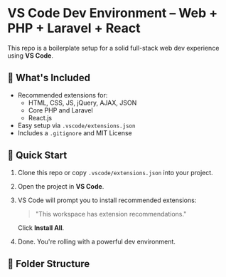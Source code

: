 # VS Code Dev Environment – Web + PHP + Laravel + React

This repo is a boilerplate setup for a solid full-stack web dev experience using **VS Code**.

## 🔧 What's Included
- Recommended extensions for:
  - HTML, CSS, JS, jQuery, AJAX, JSON
  - Core PHP and Laravel
  - React.js
- Easy setup via `.vscode/extensions.json`
- Includes a `.gitignore` and MIT License

## 🚀 Quick Start

1. Clone this repo or copy `.vscode/extensions.json` into your project.

2. Open the project in **VS Code**.

3. VS Code will prompt you to install recommended extensions:
   > "This workspace has extension recommendations."
   
   Click **Install All**.

4. Done. You're rolling with a powerful dev environment.

## 📁 Folder Structure
